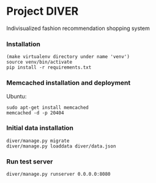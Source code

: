 # Project DIVER
Indivisualized fashion recommendation shopping system

### Installation
```
(make virtualenv directory under name 'venv')
source venv/bin/activate
pip install -r requirements.txt
```

### Memcached installation and deployment
Ubuntu:
```
sudo apt-get install memcached
memcached -d -p 20404
```

### Initial data installation
```
diver/manage.py migrate
diver/manage.py loaddata diver/data.json
```

### Run test server
```
diver/manage.py runserver 0.0.0.0:8080
```
